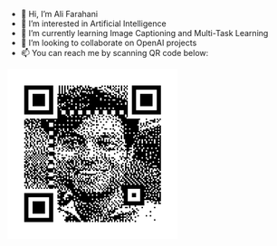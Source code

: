 - 👋 Hi, I’m Ali Farahani
- 👀 I’m interested in Artificial Intelligence
- 🌱 I’m currently learning Image Captioning and Multi-Task Learning
- 💞️ I’m looking to collaborate on OpenAI projects
- 📫 You can reach me by scanning QR code below:
<img src="https://github.com/a-m-farahani/a-m-farahani/blob/main/me_qr.png" height=300px/>

<!---
a-m-farahani/a-m-farahani is a ✨ special ✨ repository because its `README.md` (this file) appears on your GitHub profile.
You can click the Preview link to take a look at your changes.
--->
